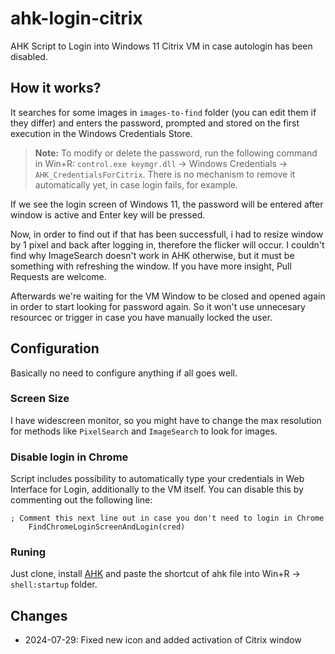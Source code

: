# ahk-login-citrix
AHK Script to Login into Windows 11 Citrix VM in case autologin has been disabled.

## How it works?

It searches for some images in `images-to-find` folder (you can edit them if they differ) and enters the password, prompted and stored on the first execution in the Windows Credentials Store.

> **Note:**
To modify or delete the password, run the following command in Win+R: `control.exe keymgr.dll` → Windows Credentials → `AHK_CredentialsForCitrix`. There is no mechanism to remove it automatically yet, in case login fails, for example.

If we see the login screen of Windows 11, the password will be entered after window is active and Enter key will be pressed.

Now, in order to find out if that has been successfull, i had to resize window by 1 pixel and back after logging in, therefore the flicker will occur. I couldn't find why ImageSearch doesn't work in AHK otherwise, but it must be something with refreshing the window. If you have more insight, Pull Requests are welcome.

Afterwards we're waiting for the VM Window to be closed and opened again in order to start looking for password again. So it won't use unnecesary resourcec or trigger in case you have manually locked the user.

## Configuration

Basically no need to configure anything if all goes well.

### Screen Size
I have widescreen monitor, so you might have to change the max resolution for methods like `PixelSearch` and `ImageSearch` to look for images.

### Disable login in Chrome
Script includes possibility to automatically type your credentials in Web Interface for Login, additionally to the VM itself. You can disable this by commenting out the following line:

```
; Comment this next line out in case you don't need to login in Chrome
    FindChromeLoginScreenAndLogin(cred)
```

### Runing
Just clone, install [AHK](https://www.autohotkey.com/download/ahk-v2.exe) and paste the shortcut of ahk file into Win+R → `shell:startup` folder.

## Changes
- 2024-07-29: Fixed new icon and added activation of Citrix window